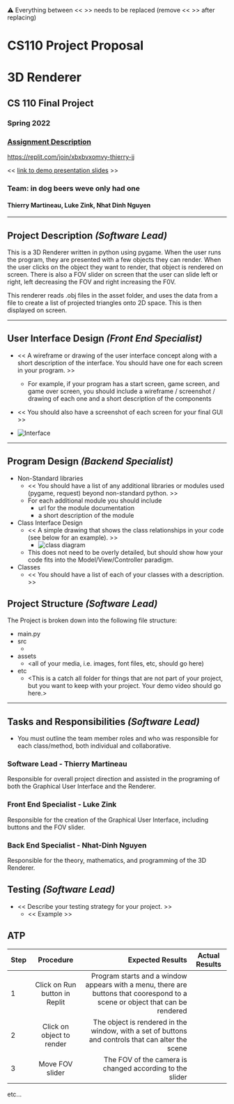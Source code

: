 :warning: Everything between << >> needs to be replaced (remove << >> after replacing)
# CS110 Project Proposal
# 3D Renderer
## CS 110 Final Project
### Spring 2022
### [Assignment Description](https://docs.google.com/document/d/1H4R6yLL7som1lglyXWZ04RvTp_RvRFCCBn6sqv-82ps/edit#)

https://replit.com/join/xbxbvxomvy-thierry-jj

<< [link to demo presentation slides](#) >>

### Team: in dog beers weve only had one
#### Thierry Martineau, Luke Zink, Nhat Dinh Nguyen

***

## Project Description *(Software Lead)*

This is a 3D Renderer written in python using pygame. When the user runs the program, they are presented with a few objects they can render. When the user clicks on the object they want to render, that object is rendered on screen. There is also a FOV slider on screen that the user can slide left or right, left decreasing the FOV and right increasing the F0V.

This renderer reads .obj files in the asset folder, and uses the data from a file to create a list of projected triangles onto 2D space. This is then displayed on screen.

***    

## User Interface Design *(Front End Specialist)*

* << A wireframe or drawing of the user interface concept along with a short description of the interface. You should have one for each screen in your program. >>
    * For example, if your program has a start screen, game screen, and game over screen, you should include a wireframe / screenshot / drawing of each one and a short description of the components
* << You should also have a screenshot of each screen for your final GUI >>

*  ![Interface](concept.png)

***        

## Program Design *(Backend Specialist)*

* Non-Standard libraries
    * << You should have a list of any additional libraries or modules used (pygame, request) beyond non-standard python. >>
    * For each additional module you should include
        * url for the module documentation
        * a short description of the module
* Class Interface Design
    * << A simple drawing that shows the class relationships in your code (see below for an example). >>
        * ![class diagram](wip.png)
    * This does not need to be overly detailed, but should show how your code fits into the Model/View/Controller paradigm.
* Classes
    * << You should have a list of each of your classes with a description. >>

## Project Structure *(Software Lead)*

The Project is broken down into the following file structure:

* main.py
* src
    * <all of your python files should go here>
* assets
    * <all of your media, i.e. images, font files, etc, should go here)
* etc
    * <This is a catch all folder for things that are not part of your project, but you want to keep with your project. Your demo video should go here.>

***

## Tasks and Responsibilities *(Software Lead)*

   * You must outline the team member roles and who was responsible for each class/method, both individual and collaborative.
   
### Software Lead - Thierry Martineau

   Responsible for overall project direction and assisted in the programing of both the Graphical User Interface and the Renderer.

### Front End Specialist - Luke Zink

   Responsible for the creation of the Graphical User Interface, including buttons and the FOV slider.

### Back End Specialist - Nhat-Dinh Nguyen

   Responsible for the theory, mathematics, and programming of the 3D Renderer.

## Testing *(Software Lead)*

* << Describe your testing strategy for your project. >>
    * << Example >>

## ATP

| Step                  | Procedure     | Expected Results  | Actual Results |
| ----------------------|:-------------:| -----------------:| -------------- |
|  1  | Click on Run button in Replit  | Program starts and a window appears with a menu, there are buttons that coorespond to a scene or object that can be rendered  |            |
|  2  | Click on  object to render | The  object is rendered in the window, with a set of buttons and controls that can alter the scene |                  |
|  3  | Move FOV slider | The FOV of the camera is changed according to the slider | |
etc...
